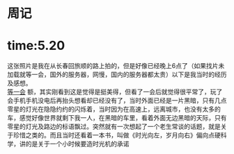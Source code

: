 # 周记
# time:5.20
这张照片是我在从长春回旅顺的路上拍的，但是好像已经晚上6点了（如果找片未加载就等一会，国外的服务器，网慢，国内的服务器都太贵）以下是我当时的经历及感想。</br>
[等一会](https://github.com/20011004/z.io/blob/master/IMG_20180513_183549.jpg)
额，其实刚看到这是觉得是挺美得，但看了一会后就觉得很平常了，玩了会手机手机没电后再抬头想看却已经没有了，当时外面已经是一片黑暗，只有几点零星的灯光在隐隐约约的闪烁着，当时因为在高速上，远离城市，也没有太多的车，感觉好像世界就剩下我一人，在黑暗的车里，看着外面无边黑暗的天际，只有零星的灯光及路边的标语飘过。突然就有一次想起了一个老生常谈的话题，就是关于珍惜之类的。而且当时还看着一本书，叫做《时光向左，岁月向右》偏向点硬科学，讲的是关于一个小时候要造时光机的承诺
